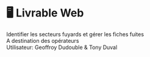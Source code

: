 # 🖥️ Livrable Web


<div v-click class="py-2"> Identifier les secteurs fuyards et gérer les fiches fuites</div>
<div v-click class="py-2"> A destination des opérateurs</div>
<div v-click class="py-2"> Utilisateur: Geoffroy Dudouble & Tony Duval</div>

